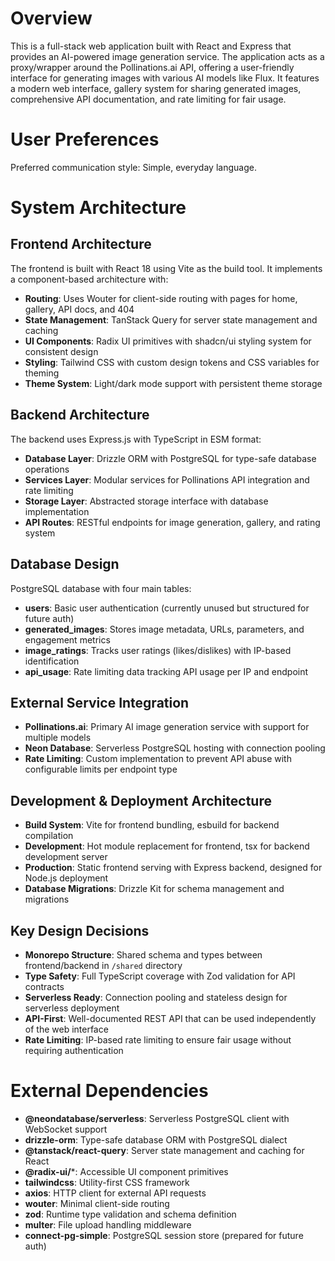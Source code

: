 # Overview

This is a full-stack web application built with React and Express that provides an AI-powered image generation service. The application acts as a proxy/wrapper around the Pollinations.ai API, offering a user-friendly interface for generating images with various AI models like Flux. It features a modern web interface, gallery system for sharing generated images, comprehensive API documentation, and rate limiting for fair usage.

# User Preferences

Preferred communication style: Simple, everyday language.

# System Architecture

## Frontend Architecture
The frontend is built with React 18 using Vite as the build tool. It implements a component-based architecture with:
- **Routing**: Uses Wouter for client-side routing with pages for home, gallery, API docs, and 404
- **State Management**: TanStack Query for server state management and caching
- **UI Components**: Radix UI primitives with shadcn/ui styling system for consistent design
- **Styling**: Tailwind CSS with custom design tokens and CSS variables for theming
- **Theme System**: Light/dark mode support with persistent theme storage

## Backend Architecture
The backend uses Express.js with TypeScript in ESM format:
- **Database Layer**: Drizzle ORM with PostgreSQL for type-safe database operations
- **Services Layer**: Modular services for Pollinations API integration and rate limiting
- **Storage Layer**: Abstracted storage interface with database implementation
- **API Routes**: RESTful endpoints for image generation, gallery, and rating system

## Database Design
PostgreSQL database with four main tables:
- **users**: Basic user authentication (currently unused but structured for future auth)
- **generated_images**: Stores image metadata, URLs, parameters, and engagement metrics
- **image_ratings**: Tracks user ratings (likes/dislikes) with IP-based identification
- **api_usage**: Rate limiting data tracking API usage per IP and endpoint

## External Service Integration
- **Pollinations.ai**: Primary AI image generation service with support for multiple models
- **Neon Database**: Serverless PostgreSQL hosting with connection pooling
- **Rate Limiting**: Custom implementation to prevent API abuse with configurable limits per endpoint type

## Development & Deployment Architecture
- **Build System**: Vite for frontend bundling, esbuild for backend compilation
- **Development**: Hot module replacement for frontend, tsx for backend development server
- **Production**: Static frontend serving with Express backend, designed for Node.js deployment
- **Database Migrations**: Drizzle Kit for schema management and migrations

## Key Design Decisions
- **Monorepo Structure**: Shared schema and types between frontend/backend in `/shared` directory
- **Type Safety**: Full TypeScript coverage with Zod validation for API contracts
- **Serverless Ready**: Connection pooling and stateless design for serverless deployment
- **API-First**: Well-documented REST API that can be used independently of the web interface
- **Rate Limiting**: IP-based rate limiting to ensure fair usage without requiring authentication

# External Dependencies

- **@neondatabase/serverless**: Serverless PostgreSQL client with WebSocket support
- **drizzle-orm**: Type-safe database ORM with PostgreSQL dialect
- **@tanstack/react-query**: Server state management and caching for React
- **@radix-ui/***: Accessible UI component primitives
- **tailwindcss**: Utility-first CSS framework
- **axios**: HTTP client for external API requests
- **wouter**: Minimal client-side routing
- **zod**: Runtime type validation and schema definition
- **multer**: File upload handling middleware
- **connect-pg-simple**: PostgreSQL session store (prepared for future auth)